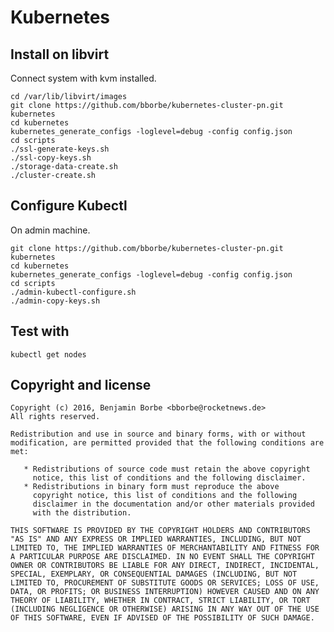 # Kubernetes

## Install on libvirt

Connect system with kvm installed.

```
cd /var/lib/libvirt/images
git clone https://github.com/bborbe/kubernetes-cluster-pn.git kubernetes
cd kubernetes
kubernetes_generate_configs -loglevel=debug -config config.json
cd scripts
./ssl-generate-keys.sh
./ssl-copy-keys.sh
./storage-data-create.sh
./cluster-create.sh
```

## Configure Kubectl

On admin machine.

```
git clone https://github.com/bborbe/kubernetes-cluster-pn.git kubernetes
cd kubernetes
kubernetes_generate_configs -loglevel=debug -config config.json
cd scripts
./admin-kubectl-configure.sh
./admin-copy-keys.sh
```

## Test with

`kubectl get nodes`

## Copyright and license

    Copyright (c) 2016, Benjamin Borbe <bborbe@rocketnews.de>
    All rights reserved.
    
    Redistribution and use in source and binary forms, with or without
    modification, are permitted provided that the following conditions are
    met:
    
       * Redistributions of source code must retain the above copyright
         notice, this list of conditions and the following disclaimer.
       * Redistributions in binary form must reproduce the above
         copyright notice, this list of conditions and the following
         disclaimer in the documentation and/or other materials provided
         with the distribution.

    THIS SOFTWARE IS PROVIDED BY THE COPYRIGHT HOLDERS AND CONTRIBUTORS
    "AS IS" AND ANY EXPRESS OR IMPLIED WARRANTIES, INCLUDING, BUT NOT
    LIMITED TO, THE IMPLIED WARRANTIES OF MERCHANTABILITY AND FITNESS FOR
    A PARTICULAR PURPOSE ARE DISCLAIMED. IN NO EVENT SHALL THE COPYRIGHT
    OWNER OR CONTRIBUTORS BE LIABLE FOR ANY DIRECT, INDIRECT, INCIDENTAL,
    SPECIAL, EXEMPLARY, OR CONSEQUENTIAL DAMAGES (INCLUDING, BUT NOT
    LIMITED TO, PROCUREMENT OF SUBSTITUTE GOODS OR SERVICES; LOSS OF USE,
    DATA, OR PROFITS; OR BUSINESS INTERRUPTION) HOWEVER CAUSED AND ON ANY
    THEORY OF LIABILITY, WHETHER IN CONTRACT, STRICT LIABILITY, OR TORT
    (INCLUDING NEGLIGENCE OR OTHERWISE) ARISING IN ANY WAY OUT OF THE USE
    OF THIS SOFTWARE, EVEN IF ADVISED OF THE POSSIBILITY OF SUCH DAMAGE.
